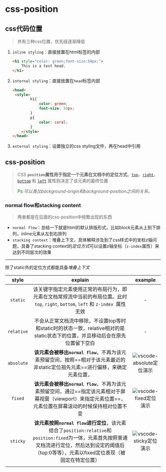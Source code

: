 # css-position

## css代码位置

> 共有三种css位置，优先级逐渐降低

1. `inline styling`：直接放置在html标签的内部

   ```html
   <h1 style="color: green;font-size:50px;">
       This is a test head.
   </h1>
   ```

2. `internal styling`：直接放置在`head`标签内部

   ```html
   <head>
   	<style>
           h1{
               color: green;
               font-size: 50px;
           }
           p{
               color: coral;
           }
       </style>
   </head>
   ```

3. `external styling`：设置独立的css styling文件，再在head中引用  

## css-position

> CSS **`position`**属性用于指定一个元素在文档中的**定位方式**。[`top`](https://developer.mozilla.org/zh-CN/docs/Web/CSS/top)，[`right`](https://developer.mozilla.org/zh-CN/docs/Web/CSS/right)，[`bottom`](https://developer.mozilla.org/zh-CN/docs/Web/CSS/bottom) 和 [`left`](https://developer.mozilla.org/zh-CN/docs/Web/CSS/left) 属性则决定了该元素的最终位置
>
> *<font color="green">Ps:</font>可以类比background-origin和background-position之间的关系。*

### normal flow和stacking content

> 两者都是在后面的css-position中频繁出现的东西

- `normal flow`：总结一下就是html的默认排版形式，比如block元素从上到下排列，inline元素从左到右排列
- `stacking context`：堆叠上下文，具体解释涉及到了css样式中的坐标z轴问题，具备了stacking context的*定位方式*可以设置z轴坐标（`z-index`属性）来达到不同层次的效果

----

除了static外的定位方式都能具备*堆叠上下文*

|   style    |                           explain                            |                           example                            |
| :--------: | :----------------------------------------------------------: | :----------------------------------------------------------: |
|  `static`  | 该关键字指定元素使用正常的布局行为，即元素在文档常规流中当前的布局位置。此时 `top`, `right`, `bottom`, `left` 和 `z-index `属性无效 |                              -                               |
| `relative` | 不会从正常文档流中移除，不设置top等时和static时的状态一致，relative相对的是static状态下的位置，并且移动后会在原先位置留下空白 |                              -                               |
| `absolute` | **该元素会被移出`normal flow`**，不再为该元素预留空间，按照==相对于该元素最近的非static定位祖先元素==进行偏移，来确定元素位置， | ![vscode-absolute定位演示](/Users/apple/Documents/Notes/assets/vscode-absolute定位演示.gif) |
|  `fixed`   | **该元素会被移出`normal flow`**，不再为该元素预留空间，通过==指定该元素相对于屏幕视窗（viewport）来指定元素位置==，元素位置在屏幕滚动的时候保持相对位置不变 | ![vscode-fixed定位演示](/Users/apple/Documents/Notes/assets/vscode-fixed定位演示.gif) |
|  `sticky`  | **该元素按照`normal flow`进行定位**，该元素结合了`position:relative`和`position:fixed`为一体，元素首先按照普通文档流进行定位，然后达到设定的阈值后（top:0等等），元素以fixed定位表现（被固定在特定位置） | ![vscode-sticky定位演示](/Users/apple/Documents/Notes/assets/vscode-sticky定位演示.gif) |
|            |                                                              |                                                              |

